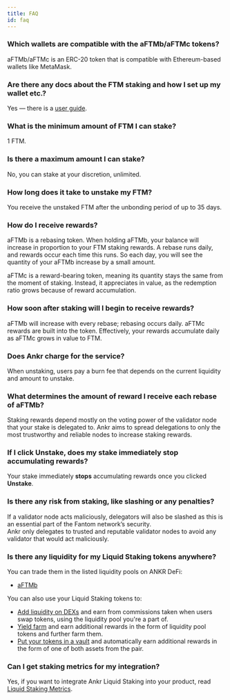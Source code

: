 ```yaml
---
title: FAQ
id: faq
---
```


### Which wallets are compatible with the aFTMb/aFTMc tokens?

aFTMb/aFTMc is an ERC-20 token that is compatible with Ethereum-based wallets like MetaMask.


### Are there any docs about the FTM staking and how I set up my wallet etc.?

Yes — there is a [user guide](https://www.ankr.com/docs/staking/liquid-staking/ftm/stake-ftm).


### What is the minimum amount of FTM I can stake?
 
1 FTM.


### Is there a maximum amount I can stake?

No, you can stake at your discretion, unlimited.  


### How long does it take to unstake my FTM?

You receive the unstaked FTM after the unbonding period of up to 35 days.


### How do I receive rewards? 

aFTMb is a rebasing token. When holding aFTMb, your balance will increase in proportion to your FTM staking rewards. 
A rebase runs daily, and rewards occur each time this runs. 
So each day, you will see the quantity of your aFTMb increase by a small amount. 

aFTMc is a reward-bearing token, meaning its quantity stays the same from the moment of staking. 
Instead, it appreciates in value, as the redemption ratio grows because of reward accumulation.


### How soon after staking will I begin to receive rewards?

aFTMb will increase with every rebase; rebasing occurs daily. 
aFTMc rewards are built into the token. Effectively, your rewards accumulate daily as aFTMc grows in value to FTM.


### Does Ankr charge for the service?

When unstaking, users pay a burn fee that depends on the current liquidity and amount to unstake.


### What determines the amount of reward I receive each rebase of aFTMb?

Staking rewards depend mostly on the voting power of the validator node that your stake is delegated to.
Ankr aims to spread delegations to only the most trustworthy and reliable nodes to increase staking rewards.
 
### If I click **Unstake**, does my stake immediately stop accumulating rewards?

Your stake immediately **stops** accumulating rewards once you clicked **Unstake**.

### Is there any risk from staking, like slashing or any penalties?

If a validator node acts maliciously, delegators will also be slashed as this is an essential part of the Fantom network’s security.  
Ankr only delegates to trusted and reputable validator nodes to avoid any validator that would act maliciously.


### Is there any liquidity for my Liquid Staking tokens anywhere?

You can trade them in the listed liquidity pools on ANKR DeFi:

* [aFTMb](https://www.ankr.com/staking/defi/?assets=aFTMb)

You can also use your Liquid Staking tokens to:
* [Add liquidity on DEXs](https://www.ankr.com/docs/staking/defi/liquidity-pools/) and earn from commissions taken when users swap tokens, using the liquidity pool you're a part of.
* [Yield farm](https://www.ankr.com/docs/staking/defi/yield-farm) and earn additional rewards in the form of liquidity pool tokens and further farm them.  
* [Put your tokens in a vault](https://www.ankr.com/docs/staking/defi/vaults) and automatically earn additional rewards in the form of one of both assets from the pair.

### Can I get staking metrics for my integration?

Yes, if you want to integrate Ankr Liquid Staking into your product, read [Liquid Staking Metrics](https://ankr.com/docs/staking/extra/staking-metrics).